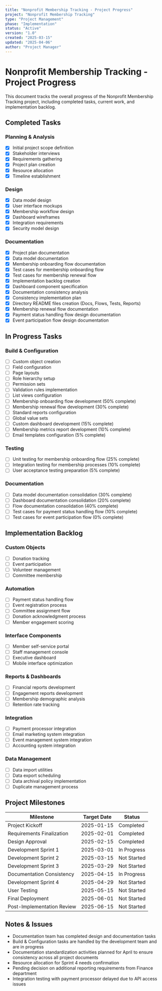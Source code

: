 ```yaml
---
title: "Nonprofit Membership Tracking - Project Progress"
project: "Nonprofit Membership Tracking"
type: "Project Management"
phase: "Implementation"
status: "Active"
version: "1.0"
created: "2025-03-15"
updated: "2025-04-06"
author: "Project Manager"
---
```


# Nonprofit Membership Tracking - Project Progress

This document tracks the overall progress of the Nonprofit Membership Tracking project, including completed tasks, current work, and implementation backlog.

## Completed Tasks

### Planning & Analysis
- [x] Initial project scope definition
- [x] Stakeholder interviews
- [x] Requirements gathering
- [x] Project plan creation
- [x] Resource allocation
- [x] Timeline establishment

### Design
- [x] Data model design
- [x] User interface mockups
- [x] Membership workflow design
- [x] Dashboard wireframes
- [x] Integration requirements
- [x] Security model design

### Documentation
- [x] Project plan documentation
- [x] Data model documentation
- [x] Membership onboarding flow documentation
- [x] Test cases for membership onboarding flow
- [x] Test cases for membership renewal flow
- [x] Implementation backlog creation
- [x] Dashboard component specification
- [x] Documentation consistency analysis
- [x] Consistency implementation plan
- [x] Directory README files creation (Docs, Flows, Tests, Reports)
- [x] Membership renewal flow documentation
- [x] Payment status handling flow design documentation
- [x] Event participation flow design documentation

## In Progress Tasks

### Build & Configuration
- [ ] Custom object creation
- [ ] Field configuration
- [ ] Page layouts
- [ ] Role hierarchy setup
- [ ] Permission sets
- [ ] Validation rules implementation
- [ ] List views configuration
- [ ] Membership onboarding flow development (50% complete)
- [ ] Membership renewal flow development (30% complete)
- [ ] Standard reports configuration
- [ ] Global value sets
- [ ] Custom dashboard development (15% complete)
- [ ] Membership metrics report development (10% complete)
- [ ] Email templates configuration (5% complete)

### Testing
- [ ] Unit testing for membership onboarding flow (25% complete)
- [ ] Integration testing for membership processes (10% complete)
- [ ] User acceptance testing preparation (5% complete)

### Documentation
- [ ] Data model documentation consolidation (30% complete)
- [ ] Dashboard documentation consolidation (20% complete)
- [ ] Flow documentation consolidation (40% complete)
- [ ] Test cases for payment status handling flow (10% complete)
- [ ] Test cases for event participation flow (0% complete)

## Implementation Backlog

### Custom Objects
- [ ] Donation tracking
- [ ] Event participation
- [ ] Volunteer management
- [ ] Committee membership

### Automation
- [ ] Payment status handling flow
- [ ] Event registration process
- [ ] Committee assignment flow
- [ ] Donation acknowledgment process
- [ ] Member engagement scoring

### Interface Components
- [ ] Member self-service portal
- [ ] Staff management console
- [ ] Executive dashboard
- [ ] Mobile interface optimization

### Reports & Dashboards
- [ ] Financial reports development
- [ ] Engagement reports development
- [ ] Membership demographic analysis
- [ ] Retention rate tracking

### Integration
- [ ] Payment processor integration
- [ ] Email marketing system integration
- [ ] Event management system integration
- [ ] Accounting system integration

### Data Management
- [ ] Data import utilities
- [ ] Data export scheduling
- [ ] Data archival policy implementation
- [ ] Duplicate management process

## Project Milestones

| Milestone | Target Date | Status |
|-----------|-------------|--------|
| Project Kickoff | 2025-01-15 | Completed |
| Requirements Finalization | 2025-02-01 | Completed |
| Design Approval | 2025-02-15 | Completed |
| Development Sprint 1 | 2025-03-01 | In Progress |
| Development Sprint 2 | 2025-03-15 | Not Started |
| Development Sprint 3 | 2025-03-29 | Not Started |
| Documentation Consistency | 2025-04-15 | In Progress |
| Development Sprint 4 | 2025-04-29 | Not Started |
| User Testing | 2025-05-15 | Not Started |
| Final Deployment | 2025-06-01 | Not Started |
| Post-Implementation Review | 2025-06-15 | Not Started |

## Notes & Issues

- Documentation team has completed design and documentation tasks
- Build & Configuration tasks are handled by the development team and are in progress
- Documentation standardization activities planned for April to ensure consistency across all project documents
- Resource allocation for Sprint 4 needs confirmation
- Pending decision on additional reporting requirements from Finance department
- Integration testing with payment processor delayed due to API access issues 